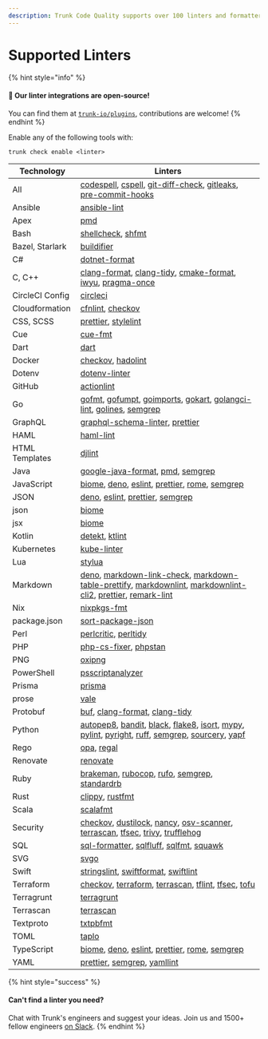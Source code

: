 ```yaml
---
description: Trunk Code Quality supports over 100 linters and formatters
---
```


# Supported Linters

{% hint style="info" %}
#### 📘 Our linter integrations are open-source!

You can find them at [`trunk-io/plugins`](https://github.com/trunk-io/plugins), contributions are welcome!
{% endhint %}

Enable any of the following tools with:

```
trunk check enable <linter>
```

| Technology      | Linters                                                                                                                                                                                                                                                   |
| --------------- | --------------------------------------------------------------------------------------------------------------------------------------------------------------------------------------------------------------------------------------------------------- |
| All             | [codespell](codespell.md), [cspell](cspell.md), [git-diff-check](git-diff-check.md), [gitleaks](gitleaks.md), [pre-commit-hooks](pre-commit-hooks.md)                                                                                                     |
| Ansible         | [ansible-lint](ansible-lint.md)                                                                                                                                                                                                                           |
| Apex            | [pmd](pmd.md)                                                                                                                                                                                                                                             |
| Bash            | [shellcheck](shellcheck.md), [shfmt](shfmt.md)                                                                                                                                                                                                            |
| Bazel, Starlark | [buildifier](buildifier.md)                                                                                                                                                                                                                               |
| C#              | [dotnet-format](dotnet-format.md)                                                                                                                                                                                                                         |
| C, C++          | [clang-format](clang-format.md), [clang-tidy](clang-tidy.md), [cmake-format](cmake-format.md), [iwyu](iwyu.md), [pragma-once](pragma-once.md)                                                                                                             |
| CircleCI Config | [circleci](circleci.md)                                                                                                                                                                                                                                   |
| Cloudformation  | [cfnlint](cfnlint.md), [checkov](checkov.md)                                                                                                                                                                                                              |
| CSS, SCSS       | [prettier](prettier.md), [stylelint](stylelint.md)                                                                                                                                                                                                        |
| Cue             | [cue-fmt](cue-fmt.md)                                                                                                                                                                                                                                     |
| Dart            | [dart](dart.md)                                                                                                                                                                                                                                           |
| Docker          | [checkov](checkov.md), [hadolint](hadolint.md)                                                                                                                                                                                                            |
| Dotenv          | [dotenv-linter](dotenv-linter.md)                                                                                                                                                                                                                         |
| GitHub          | [actionlint](actionlint.md)                                                                                                                                                                                                                               |
| Go              | [gofmt](gofmt.md), [gofumpt](gofumpt.md), [goimports](goimports.md), [gokart](gokart.md), [golangci-lint](golangci-lint.md), [golines](golines.md), [semgrep](semgrep.md)                                                                                 |
| GraphQL         | [graphql-schema-linter](graphql-schema-linter.md), [prettier](prettier.md)                                                                                                                                                                                |
| HAML            | [haml-lint](haml-lint.md)                                                                                                                                                                                                                                 |
| HTML Templates  | [djlint](djlint.md)                                                                                                                                                                                                                                       |
| Java            | [google-java-format](google-java-format.md), [pmd](pmd.md), [semgrep](semgrep.md)                                                                                                                                                                         |
| JavaScript      | [biome](biome.md), [deno](deno.md), [eslint](eslint.md), [prettier](prettier.md), [rome](rome.md), [semgrep](semgrep.md)                                                                                                                                  |
| JSON            | [deno](deno.md), [eslint](eslint.md), [prettier](prettier.md), [semgrep](semgrep.md)                                                                                                                                                                      |
| json            | [biome](biome.md)                                                                                                                                                                                                                                         |
| jsx             | [biome](biome.md)                                                                                                                                                                                                                                         |
| Kotlin          | [detekt](detekt.md), [ktlint](ktlint.md)                                                                                                                                                                                                                  |
| Kubernetes      | [kube-linter](kube-linter.md)                                                                                                                                                                                                                             |
| Lua             | [stylua](stylua.md)                                                                                                                                                                                                                                       |
| Markdown        | [deno](deno.md), [markdown-link-check](markdown-link-check.md), [markdown-table-prettify](markdown-table-prettify.md), [markdownlint](markdownlint.md), [markdownlint-cli2](markdownlint-cli2.md), [prettier](prettier.md), [remark-lint](remark-lint.md) |
| Nix             | [nixpkgs-fmt](nixpkgs-fmt.md)                                                                                                                                                                                                                             |
| package.json    | [sort-package-json](sort-package-json.md)                                                                                                                                                                                                                 |
| Perl            | [perlcritic](perlcritic.md), [perltidy](perltidy.md)                                                                                                                                                                                                      |
| PHP             | [php-cs-fixer](php-cs-fixer.md), [phpstan](phpstan.md)                                                                                                                                                                                                    |
| PNG             | [oxipng](oxipng.md)                                                                                                                                                                                                                                       |
| PowerShell      | [psscriptanalyzer](psscriptanalyzer.md)                                                                                                                                                                                                                   |
| Prisma          | [prisma](prisma.md)                                                                                                                                                                                                                                       |
| prose           | [vale](vale.md)                                                                                                                                                                                                                                           |
| Protobuf        | [buf](buf.md), [clang-format](clang-format.md), [clang-tidy](clang-tidy.md)                                                                                                                                                                               |
| Python          | [autopep8](autopep8.md), [bandit](bandit.md), [black](black.md), [flake8](flake8.md), [isort](isort.md), [mypy](mypy.md), [pylint](pylint.md), [pyright](pyright.md), [ruff](ruff.md), [semgrep](semgrep.md), [sourcery](sourcery.md), [yapf](yapf.md)    |
| Rego            | [opa](opa.md), [regal](regal.md)                                                                                                                                                                                                                          |
| Renovate        | [renovate](renovate.md)                                                                                                                                                                                                                                   |
| Ruby            | [brakeman](brakeman.md), [rubocop](rubocop.md), [rufo](rufo.md), [semgrep](semgrep.md), [standardrb](standardrb.md)                                                                                                                                       |
| Rust            | [clippy](clippy.md), [rustfmt](rustfmt.md)                                                                                                                                                                                                                |
| Scala           | [scalafmt](scalafmt.md)                                                                                                                                                                                                                                   |
| Security        | [checkov](checkov.md), [dustilock](dustilock.md), [nancy](nancy.md), [osv-scanner](osv-scanner.md), [terrascan](terrascan.md), [tfsec](tfsec.md), [trivy](trivy.md), [trufflehog](trufflehog.md)                                                          |
| SQL             | [sql-formatter](sql-formatter.md), [sqlfluff](sqlfluff.md), [sqlfmt](sqlfmt.md), [squawk](squawk.md)                                                                                                                                                      |
| SVG             | [svgo](svgo.md)                                                                                                                                                                                                                                           |
| Swift           | [stringslint](stringslint.md), [swiftformat](swiftformat.md), [swiftlint](swiftlint.md)                                                                                                                                                                   |
| Terraform       | [checkov](checkov.md), [terraform](terraform.md), [terrascan](terrascan.md), [tflint](tflint.md), [tfsec](tfsec.md), [tofu](tofu.md)                                                                                                                      |
| Terragrunt      | [terragrunt](terragrunt.md)                                                                                                                                                                                                                               |
| Terrascan       | [terrascan](terrascan.md)                                                                                                                                                                                                                                 |
| Textproto       | [txtpbfmt](txtpbfmt.md)                                                                                                                                                                                                                                   |
| TOML            | [taplo](taplo.md)                                                                                                                                                                                                                                         |
| TypeScript      | [biome](biome.md), [deno](deno.md), [eslint](eslint.md), [prettier](prettier.md), [rome](rome.md), [semgrep](semgrep.md)                                                                                                                                  |
| YAML            | [prettier](prettier.md), [semgrep](semgrep.md), [yamllint](yamllint.md)                                                                                                                                                                                   |

{% hint style="success" %}
#### Can't find a linter you need?

Chat with Trunk's engineers and suggest your ideas. Join us and 1500+ fellow engineers [on Slack](https://slack.trunk.io/).
{% endhint %}

